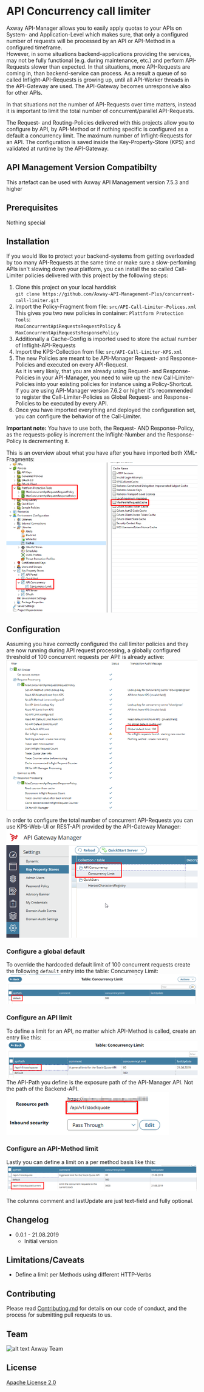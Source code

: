 
# API Concurrency call limiter

Axway API-Manager allows you to easily apply quotas to your APIs on System- and Application-Level which makes sure, that
only a configured number of requests will be processed by an API or API-Method in a configured timeframe.  
However, in some situations backend-applications providing the services, may not be fully functional 
(e.g. during maintenance, etc.) and perform API-Requests slower than expected. In that situations, more API-Requests 
are coming in, than backend-service can process. As a result a queue of so called Inflight-API-Requests 
is growing up, until all API-Worker threads in the API-Gateway are used. The API-Gateway becomes unresponsive also for other APIs.    

In that situations not the number of API-Requests over time matters, instead it is important to 
limit the total number of concurrent/parallel API-Requests.  

The Request- and Routing-Policies delivered with this projects allow you to configure by API, by API-Method 
or if nothing specific is configured as a default a concurrency limit. The maximum number of Inflight-Requests for an API.
The configuration is saved inside the Key-Property-Store (KPS) and validated at runtime by the API-Gateway.  


## API Management Version Compatibilty
This artefact can be used with Axway API Management version 7.5.3 and higher

## Prerequisites
Nothing special

## Installation
If you would like to protect your backend-systems from getting overloaded by too many API-Requests at the same time or make sure a slow-perfoming APIs isn't slowing down your platform, you can install the so called Call-Limiter policies delivered with this project by the following steps:
1. Clone this project on your local harddisk  
`git clone https://github.com/Axway-API-Management-Plus/concurrent-call-limiter.git`
2. Import the Policy-Fragment from file: `src/API-Call-Limiter-Polices.xml`  
This gives you two new policies in container: `Plattform Protection Tools`:  
`MaxConcurrentApiRequestsRequestPolicy` & `MaxConcurrentApiRequestsResponsePolicy`  
3. Additionally a Cache-Config is imported used to store the actual number of Inflight-API-Requests  
4. Import the KPS-Collection from file: `src/API-Call-Limiter-KPS.xml`  
5. The new Policies are meant to be API-Manager Request- and Response-Policies and executed on every API-Request.   
As it is very likely, that you are already using Request- and Response-Policies in your API-Manager, 
you need to wire up the new Call-Limiter-Policies into your existing policies for instance using a 
Policy-Shortcut.   
If you are using API-Manager version 7.6.2 or higher it's recommended to register the Call-Limiter-Policies as 
Global Request- and Response-Policies to be executed by every API.  
6. Once you have imported everything and deployed the configuration set, you can configure the behavior of the Call-Limiter.  

__Important note:__ You have to use both, the Request- AND Response-Policy, as the requests-policy is increment 
the Inflight-Number and the Response-Policy is decrementing it.  

This is an overview about what you have after you have imported both XML-Fragments:
![Call-Limiter-Components](https://github.com/Axway-API-Management-Plus/concurrent-call-limiter/blob/master/images/API-Call-Limiter-Components.png)

## Configuration
Assuming you have correctly configured the call limiter policies and they are now running during API request processing, a globally configured threshold of 100 concurrent requests per API! is already active: 
![Global-Default](https://github.com/Axway-API-Management-Plus/concurrent-call-limiter/blob/master/images/call-limiter-default-limit-execution.png)

In order to configure the total number of concurrent API-Requests you can use KPS-Web-UI or REST-API provided by 
the API-Gateway Manager:
![Global-Default](https://github.com/Axway-API-Management-Plus/concurrent-call-limiter/blob/master/images/kps-collection-concurrency-limit.png)

### Configure a global default
To override the hardcoded default limit of 100 concurrent requests create the following `default` entry into the table: Concurrency Limit:
![KPS-Default](https://github.com/Axway-API-Management-Plus/concurrent-call-limiter/blob/master/images/kps-default-limit.png)

### Configure an API limit
To define a limit for an API, no matter which API-Method is called, create an entry like this:
![API-Limit](https://github.com/Axway-API-Management-Plus/concurrent-call-limiter/blob/master/images/sample-stockquote-limit.png)
The API-Path you define is the exposure path of the API-Manager API. Not the path of the Backend-API.  
![API-Limit](https://github.com/Axway-API-Management-Plus/concurrent-call-limiter/blob/master/images/api-exposure-path.png)  


### Configure an API-Method limit
Lastly you can define a limit on a per method basis like this:
![API-Limit](https://github.com/Axway-API-Management-Plus/concurrent-call-limiter/blob/master/images/sample-stockquote-current-limit.png)

The columns comment and lastUpdate are just text-field and fully optional.  

## Changelog
- 0.0.1 - 21.08.2019
  - Initial version


## Limitations/Caveats
- Define a limit per Methods using different HTTP-Verbs

## Contributing

Please read [Contributing.md](https://github.com/Axway-API-Management-Plus/Common/blob/master/Contributing.md) for details on our code of conduct, and the process for submitting pull requests to us.

## Team

![alt text][Axwaylogo] Axway Team

[Axwaylogo]: https://github.com/Axway-API-Management/Common/blob/master/img/AxwayLogoSmall.png  "Axway logo"


## License
[Apache License 2.0](/LICENSE)
